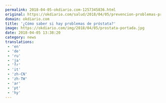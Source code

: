 ```yaml
---
permalink: 2018-04-05-okdiario.com-1257345836.html
original: https://okdiario.com/salud/2018/04/05/prevencion-problemas-prostata-2070956
domain: okdiario.com
title: '¿Cómo saber si hay problemas de próstata?'
image: https://okdiario.com/img/2018/04/05/prostata-portada.jpg
date: 2018-04-05 13:38:20
category: news
translations: 
 - 'en'
 - 'de'
 - 'ru'
 - 'ja'
 - 'fr'
 - 'it'
 - 'zh-CN'
 - 'zh-TW'
 - 'ar'
 - 'pt'
 - 'hy'
---
```


